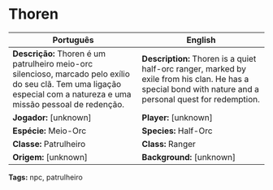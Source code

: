 # Thoren

|Português|English|
|---|---|
|**Descrição:** Thoren é um patrulheiro meio-orc silencioso, marcado pelo exílio do seu clã. Tem uma ligação especial com a natureza e uma missão pessoal de redenção.|**Description:** Thoren is a quiet half-orc ranger, marked by exile from his clan. He has a special bond with nature and a personal quest for redemption.|
|**Jogador:** [unknown]|**Player:** [unknown]|
|**Espécie:** Meio-Orc|**Species:** Half-Orc|
|**Classe:** Patrulheiro|**Class:** Ranger|
|**Origem:** [unknown]|**Background:** [unknown]|

**Tags:** npc, patrulheiro





















